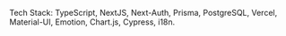 Tech Stack: TypeScript, NextJS, Next-Auth, Prisma, PostgreSQL, Vercel, Material-UI, Emotion, Chart.js, Cypress, i18n.


